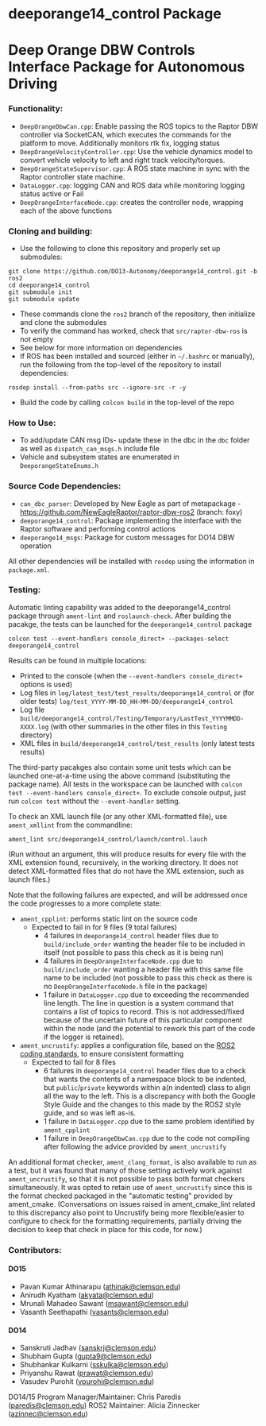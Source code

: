 # deeporange14_control Package
# Deep Orange DBW Controls Interface Package for Autonomous Driving

### Functionality:

- `DeepOrangeDbwCan.cpp`: Enable passing the ROS topics to the Raptor DBW controller via SocketCAN, which executes the commands for the platform to move. Additionally monitors rtk fix, logging status
- `DeepOrangeVelocityController.cpp`: Use the vehicle dynamics model to convert vehicle velocity to left and right track velocity/torques.
- `DeepOrangeStateSupervisor.cpp`: A ROS state machine in sync with the Raptor controller state machine.
- `DataLogger.cpp`: logging CAN and ROS data while monitoring logging status active or Fail
- `DeepOrangeInterfaceNode.cpp`: creates the controller node, wrapping each of the above functions

### Cloning and building:
- Use the following to clone this repository and properly set up submodules:
```
git clone https://github.com/DO13-Autonomy/deeporange14_control.git -b ros2
cd deeporange14_control
git submodule init
git submodule update
```
  - These commands clone the `ros2` branch of the repository, then initialize and clone the submodules
  - To verify the command has worked, check that `src/raptor-dbw-ros` is not empty
  - See below for more information on dependencies
- If ROS has been installed and sourced (either in `~/.bashrc` or manually), run the following from the top-level of the repository to install dependencies:
```
rosdep install --from-paths src --ignore-src -r -y 

```
- Build the code by calling `colcon build` in the top-level of the repo

### How to Use:
- To add/update CAN msg IDs- update these in the dbc in the `dbc` folder as well as `dispatch_can_msgs.h` include file
- Vehicle and subsystem states are enumerated in `DeeporangeStateEnums.h`

### Source Code Dependencies:
- `can_dbc_parser`: Developed by New Eagle as part of metapackage - https://github.com/NewEagleRaptor/raptor-dbw-ros2 (branch: foxy)
- `deeporange14_control`: Package implementing the interface with the Raptor software and performing control actions
- `deeporange14_msgs`: Package for custom messages for DO14 DBW operation

All other dependencies will be installed with `rosdep` using the information in `package.xml`.

### Testing:
Automatic linting capability was added to the deeporange14_control package through `ament-lint` and `roslaunch-check`.  After building the pacakge, the tests can be launched for the `deeporange14_control` package
```
colcon test --event-handlers console_direct+ --packages-select deeporange14_control
```
Results can be found in multiple locations:
  - Printed to the console (when the `--event-handlers console_direct+` options is used)
  - Log files in `log/latest_test/test_results/deeporange14_control` or (for older tests) `log/test_YYYY-MM-DD_HH-MM-DD/deeporange14_control`
  - Log file `build/deeporange14_control/Testing/Temporary/LastTest_YYYYMMDD-XXXX.log` (with other summaries in the other files in this `Testing` directory)
  - XML files in `build/deeporange14_control/test_results` (only latest tests results)

The third-party pacakges also contain some unit tests which can be launched one-at-a-time using the above command (substituting the package name).  All tests in the workspace can be launched with `colcon test --event-handlers console_direct+`.  To exclude console output, just run `colcon test` without the `--event-handler` setting.

To check an XML launch file (or any other XML-formatted file), use `ament_xmllint` from the commandline:
```
ament_lint src/deeporange14_control/launch/control.lauch
```
(Run without an argument, this will produce results for every file with the XML extension found, recursively, in the working directory.  It does not detect XML-formatted files that do not have the XML extension, such as launch files.)

Note that the following failures are expected, and will be addressed once the code progresses to a more complete state:
- `ament_cpplint`: performs static lint on the source code
  - Expected to fail in for 9 files (9 total failures)
    - 4 failures in `deeporange14_control` header files due to `build/include_order` wanting the header file to be included in itself (not possible to pass this check as it is being run)
    - 4 failures in `DeepOrangeInterfaceNode.cpp` due to `build/include_order` wanting a header file with this same file name to be included (not possible to pass this check as there is no `DeepOrangeInterfaceNode.h` file in the package)
    - 1 failure in `DataLogger.cpp` due to exceeding the recommended line length.  The line in question is a system command that contains a list of topics to record.  This is not addressed/fixed because of the uncertain future of this particular component within the node (and the potential to rework this part of the code if the logger is retained).
- `ament_uncrustify`: applies a configuration file, based on the [ROS2 coding standards](https://docs.ros.org/en/rolling/The-ROS2-Project/Contributing/Code-Style-Language-Versions.html#id1), to ensure consistent formatting
  - Expected to fail for 8 files
    - 6 failures in `deeporange14_control` header files due to a check that wants the contents of a namespace block to be indented, but `public`/`private` keywords within a(n indented) class to align all the way to the left.  This is a discrepancy with both the Google Style Guide and the changes to this made by the ROS2 style guide, and so was left as-is.
    - 1 failure in `DataLogger.cpp` due to the same problem identified by `ament_cpplint`
    - 1 failure in `DeepOrangeDbwCan.cpp` due to the code not compiling after following the advice provided by `ament_uncrustify`

An additional format checker, `ament_clang_format`, is also available to run as a test, but it was found that many of those setting actively work against `ament_uncrustify`, so that it is not possible to pass both format checkers simultaneously.  It was opted to retain use of `ament_uncrustify` since this is the format checked packaged in the "automatic testing" provided by ament_cmake.  (Conversations on issues raised in ament_cmake_lint related to this discrepancy also point to Uncrustify being more flexible/easier to configure to check for the formatting requirements, partially driving the decision to keep that check in place for this code, for now.)

### Contributors:

#### DO15
 - Pavan Kumar Athinarapu (athinak@clemson.edu)
 - Anirudh Kyatham (akyata@clemson.edu)
 - Mrunali Mahadeo Sawant (msawant@clemson.edu)
 - Vasanth Seethapathi (vasants@clemson.edu)

#### DO14
 - Sanskruti Jadhav (sanskrj@clemson.edu)
 - Shubham Gupta (gupta9@clemson.edu)
 - Shubhankar Kulkarni (sskulka@clemson.edu)
 - Priyanshu Rawat (prawat@clemson.edu)
 - Vasudev Purohit (vpurohi@clemson.edu)

 DO14/15 Program Manager/Maintainer: Chris Paredis (paredis@clemson.edu)
 ROS2 Maintainer: Alicia Zinnecker (azinnec@clemson.edu)
